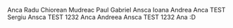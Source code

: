Anca
Radu Chiorean
Mudreac Paul Gabriel
Ansca 
Ioana
Andrea
Anca TEST
Sergiu
Ansca TEST 1232
Anca
Andreea
Ansca TEST 1232
Ana :D
